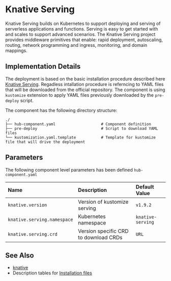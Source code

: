 # Knative Serving

Knative Serving builds on Kubernetes to support deploying and serving of serverless applications and functions. Serving is easy to get started with and scales to support advanced scenarios. The Knative Serving project provides middleware primitives that enable: rapid deployment, autoscaling, routing, network programming and ingress, monitoring, and domain mappings.

## Implementation Details

The deployment is based on the basic installation procedure described here [Knative Serving](https://knative.dev/docs/install/yaml-install/serving/install-serving-with-yaml/). Regadless intallation procedure is referncing to YAML files that will be downloaded from the official repository. The component is using `kustomize` extension to apply YAML files previously downloaded by the `pre-deploy` script.

The component has the following directory structure:

```text
./
├── hub-component.yaml                    # Component definition
├── pre-deploy                            # Script to download YAML files
└── kustomization.yaml.template           # Template for kustomize file that will drive the deployment
```

## Parameters

The following component level parameters has been defined `hub-component.yaml`

| Name | Description | Default Value |
| :--- | :---        | :---          |
| `knative.version` | Version of kustomize serving | `v1.9.2` |
| `knative.serving.namespace` | Kubernetes namespace | `knative-serving` |
| `knative.serving.crd` | Version specific CRD to download CRDs | `URL` |


## See Also

- [knative](https://knative.dev/)
- Description tables for [Installation files](https://knative.dev/docs/install/yaml-install/serving/serving-installation-files/)
